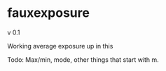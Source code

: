 # fauxexposure


v 0.1

Working average exposure up in this


Todo:
Max/min, mode, other things that start with m.